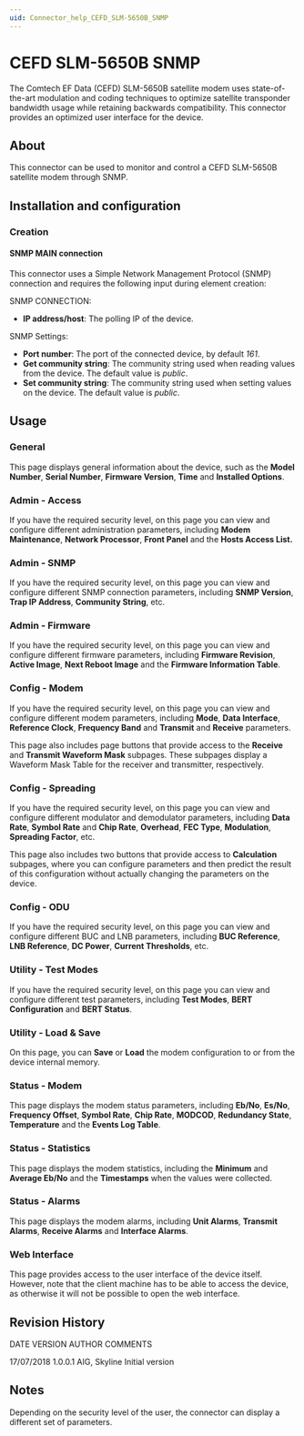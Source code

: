 ```yaml
---
uid: Connector_help_CEFD_SLM-5650B_SNMP
---
```


# CEFD SLM-5650B SNMP

The Comtech EF Data (CEFD) SLM-5650B satellite modem uses state-of-the-art modulation and coding techniques to optimize satellite transponder bandwidth usage while retaining backwards compatibility. This connector provides an optimized user interface for the device.

## About

This connector can be used to monitor and control a CEFD SLM-5650B satellite modem through SNMP.

## Installation and configuration

### Creation

#### SNMP MAIN connection

This connector uses a Simple Network Management Protocol (SNMP) connection and requires the following input during element creation:

SNMP CONNECTION:

- **IP address/host**: The polling IP of the device.

SNMP Settings:

- **Port number**: The port of the connected device, by default *161*.
- **Get community string**: The community string used when reading values from the device. The default value is *public*.
- **Set community string**: The community string used when setting values on the device. The default value is *public*.

## Usage

### General

This page displays general information about the device, such as the **Model Number**, **Serial Number**, **Firmware Version**, **Time** and **Installed Options**.

### Admin - Access

If you have the required security level, on this page you can view and configure different administration parameters, including **Modem Maintenance**, **Network Processor**, **Front Panel** and the **Hosts Access List.**

### Admin - SNMP

If you have the required security level, on this page you can view and configure different SNMP connection parameters, including **SNMP Version**, **Trap IP Address**, **Community String**, etc.

### Admin - Firmware

If you have the required security level, on this page you can view and configure different firmware parameters, including **Firmware Revision**, **Active Image**, **Next Reboot Image** and the **Firmware Information Table**.

### Config - Modem

If you have the required security level, on this page you can view and configure different modem parameters, including **Mode**, **Data Interface**, **Reference Clock**, **Frequency Band** and **Transmit** and **Receive** parameters.

This page also includes page buttons that provide access to the **Receive** and **Transmit Waveform Mask** subpages. These subpages display a Waveform Mask Table for the receiver and transmitter, respectively.

### Config - Spreading

If you have the required security level, on this page you can view and configure different modulator and demodulator parameters, including **Data Rate**, **Symbol Rate** and **Chip Rate**, **Overhead**, **FEC Type**, **Modulation**, **Spreading Factor**, etc.

This page also includes two buttons that provide access to **Calculation** subpages, where you can configure parameters and then predict the result of this configuration without actually changing the parameters on the device.

### Config - ODU

If you have the required security level, on this page you can view and configure different BUC and LNB parameters, including **BUC Reference**, **LNB Reference**, **DC Power**, **Current Thresholds**, etc.

### Utility - Test Modes

If you have the required security level, on this page you can view and configure different test parameters, including **Test Modes**, **BERT Configuration** and **BERT Status**.

### Utility - Load & Save

On this page, you can **Save** or **Load** the modem configuration to or from the device internal memory.

### Status - Modem

This page displays the modem status parameters, including **Eb/No**, **Es/No**, **Frequency Offset**, **Symbol Rate**, **Chip Rate**, **MODCOD**, **Redundancy State**, **Temperature** and the **Events Log Table**.

### Status - Statistics

This page displays the modem statistics, including the **Minimum** and **Average Eb/No** and the **Timestamps** when the values were collected.

### Status - Alarms

This page displays the modem alarms, including **Unit Alarms**, **Transmit Alarms**, **Receive Alarms** and **Interface Alarms**.


### Web Interface

This page provides access to the user interface of the device itself. However, note that the client machine has to be able to access the device, as otherwise it will not be possible to open the web interface.

## Revision History

DATE VERSION AUTHOR COMMENTS

17/07/2018 1.0.0.1 AIG, Skyline Initial version

## Notes

Depending on the security level of the user, the connector can display a different set of parameters.
